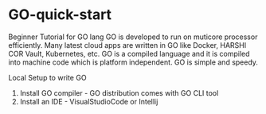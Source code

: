 # GO-quick-start
Beginner Tutorial for GO lang
GO is developed to run on muticore processor efficiently.
Many latest cloud apps are written in GO like Docker, HARSHI COR Vault, Kubernetes, etc.
GO is a compiled language and it is compiled into machine code which is platform independent.
GO is simple and speedy.

Local Setup to write GO
1. Install GO compiler - GO distribution comes with GO CLI tool
2. Install an IDE - VisualStudioCode or Intellij
